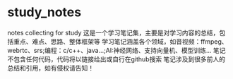 # study_notes
notes collecting for study
这是一个学习笔记集，主要是对学习内容的总结，包括重点、难点、思路、整体框架等
学习笔记涵盖各个领域，如音视频：ffmpeg、webrtc、srs;编程：c/c++、java...;AI:神经网络、支持向量机、模型训练...
笔记不包含任何代码，代码将以链接给出或自行在github搜索
笔记涉及到很多前人的总结和引用，如有侵权请告知！
